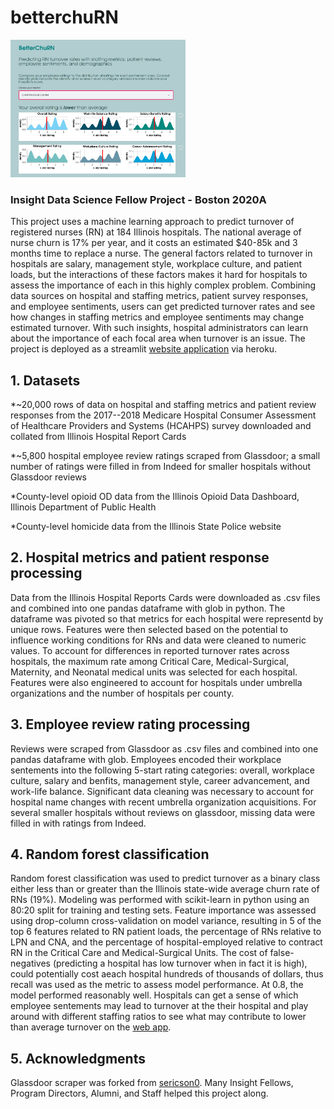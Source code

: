 # betterchuRN
<img src="./BetterChuRN.png" width="280" height="220">

### Insight Data Science Fellow Project - Boston 2020A

This project uses a machine learning approach to predict turnover of registered nurses (RN) at 184 Illinois hospitals. The national average of nurse churn is 17% per year, and it costs an estimated $40-85k and 3 months time to replace a nurse. The general factors related to turnover in hospitals are salary, management style, workplace culture, and patient loads, but the interactions of these factors makes it hard for hospitals to assess the importance of each in this highly complex problem. Combining data sources on hospital and staffing metrics, patient survey responses, and employee sentiments, users can get predicted turnover rates and see how changes in staffing metrics and employee sentiments may change estimated turnover. With such insights, hospital administrators can learn about the importance of each focal area when turnover is an issue. The project is deployed as a streamlit [website application](https://betterchurn.herokuapp.com/) via heroku.

## 1. Datasets

*~20,000 rows of data on hospital and staffing metrics and patient review responses from the 2017--2018 Medicare Hospital Consumer Assessment of Healthcare Providers and Systems (HCAHPS) survey downloaded and collated from Illinois Hospital Report Cards

*~5,800 hospital employee review ratings scraped from Glassdoor; a small number of ratings were filled in from Indeed for       smaller hospitals without Glassdoor reviews

*County-level opioid OD data from the Illinois Opioid Data Dashboard, Illinois Department of Public Health

*County-level homicide data from the Illinois State Police website

## 2. Hospital metrics and patient response processing

Data from the Illinois Hospital Reports Cards were downloaded as .csv files and combined into one pandas dataframe with glob in python. The dataframe was pivoted so that metrics for each hospital were representd by unique rows. Features were then selected based on the potential to influence working conditions for RNs and data were cleaned to numeric values. To account for differences in reported turnover rates across hospitals, the maximum rate among Critical Care, Medical-Surgical, Maternity, and Neonatal medical units was selected for each hospital. Features were also engineered to account for hospitals under umbrella organizations and the number of hospitals per county. 

## 3. Employee review rating processing

Reviews were scraped from Glassdoor as .csv files and combined into one pandas dataframe with glob. Employees encoded their workplace sentements into the following 5-start rating categories: overall, workplace culture, salary and benfits, management style, career advancement, and work-life balance. Significant data cleaning was necessary to account for hospital name changes with recent umbrella organization acquisitions. For several smaller hospitals without reviews on glassdoor, missing data were filled in with ratings from Indeed.

## 4. Random forest classification

Random forest classification was used to predict turnover as a binary class either less than or greater than the Illinois state-wide average churn rate of RNs (19%). Modeling was performed with scikit-learn in python using an 80:20 split for training and testing sets. Feature importance was assessed using drop-column cross-validation on model variance, resulting in 5 of the top 6 features related to RN patient loads, the percentage of RNs relative to LPN and CNA, and the percentage of hospital-employed relative to contract RN in the Critical Care and Medical-Surgical Units. The cost of false-negatives (predicting a hospital has low turnover when in fact it is high), could potentially cost aeach hospital hundreds of thousands of dollars, thus recall was used as the metric to assess model performance. At 0.8, the model performed reasonably well. Hospitals can get a sense of which employee sentements may lead to turnover at the their hospital and play around with different staffing ratios to see what may contribute to lower than average turnover on the [web app](https://betterchurn.herokuapp.com/).

## 5. Acknowledgments

Glassdoor scraper was forked from [sericson0](https://github.com/sericson0).
Many Insight Fellows, Program Directors, Alumni, and Staff helped this project along.
